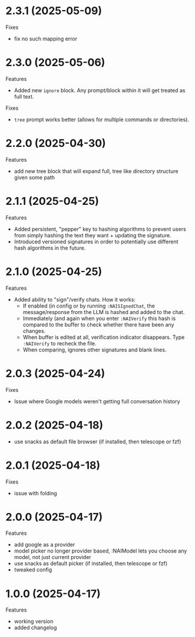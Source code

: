 # 2.3.1 (2025-05-09)
Fixes
- fix no such mapping error

# 2.3.0 (2025-05-06)
Features
- Added new `ignore` block. Any prompt/block within it will get treated as full
  text.

Fixes
- `tree` prompt works better (allows for multiple commands or directories).

# 2.2.0 (2025-04-30)
Features
- add new tree block that will expand full, tree like directory structure given
  some path

# 2.1.1 (2025-04-25)
Features
- Added persistent, "pepper" key to hashing algorithms to prevent users from
  simply hashing the text they want + updating the signature.
- Introduced versioned signatures in order to potentially use different hash
  algorithms in the future.

# 2.1.0 (2025-04-25)
Features
- Added ability to "sign"/verify chats. How it works:
  - If enabled (in config or by running `:NAISIgnedChat`, the message/response
    from the LLM is hashed and added to the chat.
  - Immediately (and again when you enter `:NAIVerify` this hash is compared to
    the buffer to check whether there have been any changes.
  - When buffer is edited at all, verification indicator disappears. Type
    `:NAIVerify` to recheck the file.
  - When comparing, ignores other signatures and blank lines.

# 2.0.3 (2025-04-24)
Fixes
- Issue where Google models weren't getting full conversation history

# 2.0.2 (2025-04-18)
- use snacks as default file browser (if installed, then telescope or fzf)

# 2.0.1 (2025-04-18)
Fixes
- issue with folding

# 2.0.0 (2025-04-17)
Features
- add google as a provider
- model picker no longer provider based, :NAIModel lets you choose any model,
  not just current provider
- use snacks as default picker (if installed, then telescope or fzf)
- tweaked config 

# 1.0.0 (2025-04-17)
Features
- working version
- added changelog

